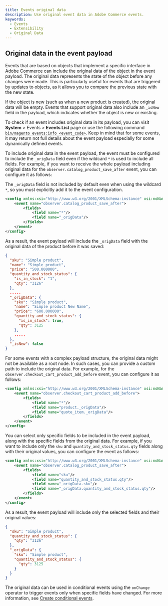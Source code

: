 ```yaml
---
title: Events original data
description: Use original event data in Adobe Commerce events.
keywords:
  - Events
  - Extensibility
  - Original Data
---
```


## Original data in the event payload

Events that are based on objects that implement a specific interface in Adobe Commerce can include the original data of the object in the event payload. The original data represents the state of the object before any changes were made. This is particularly useful for events that are triggered by updates to objects, as it allows you to compare the previous state with the new state.

If the object is new (such as when a new product is created), the original data will be empty. Events that support original data also include an `_isNew` field in the payload, which indicates whether the object is new or existing.

To check if an event includes original data in its payload, you can visit **System** > Events > **Events List** page or use the following command [`bin/magento events:info <event_code>`](./commands.md#return-event-details). Keep in mind that for some events, it may return not full details about the event payload especially for some dynamically defined events.

To include original data in the event payload, the event must be configured to include the `_origData` field even if the wildcard `*` is used to include all fields. For example, if you want to receive the whole payload including original data for the `observer.catalog_product_save_after` event, you can configure it as follows:

<InlineAlert variant="warning" slots="text" />

The `_origData` field is not included by default even when using the wildcard `*`, so you must explicitly add it to the event configuration.

```xml
<config xmlns:xsi="http://www.w3.org/2001/XMLSchema-instance" xsi:noNamespaceSchemaLocation="urn:magento:module-commerce-events-client/etc/io_events.xsd">
    <event name="observer.catalog_product_save_after">
        <fields>
            <field name="*"/>
            <field name="_origData"/>
        </fields>
    </event>
</config>
```

As a result, the event payload will include the `_origData` field with the original data of the product before it was saved:

```json
{
  "sku": "Simple product",
  "name": "Simple product",
  "price": "500.000000",
  "quantity_and_stock_status": {
    "is_in_stock": "1",
    "qty": "3126"
  },
  .....
  "_origData": {
    "sku": "Simple product",
    "name": "Simple product New Name",
    "price": "600.000000",
    "quantity_and_stock_status": {
      "is_in_stock": true,
      "qty": 3125
    },
    .....
  },
  "_isNew": false
}
```

For some events with a complex payload structure, the original data might not be available as a root node. In such cases, you can provide a custom path to include the original data. For example, for the `observer.checkout_cart_product_add_before` event, you can configure it as follows:

```xml
<config xmlns:xsi="http://www.w3.org/2001/XMLSchema-instance" xsi:noNamespaceSchemaLocation="urn:magento:module-commerce-events-client/etc/io_events.xsd">
    <event name="observer.checkout_cart_product_add_before">
        <fields>
            <field name="*"/>
            <field name="product._origData"/>
            <field name="quote_item._origData"/>
        </fields>
    </event>
</config>
```

You can select only specific fields to be included in the event payload, along with the specific fields from the original data. For example, if you want to include only the `sku` and `quantity_and_stock_status.qty` fields along with their original values, you can configure the event as follows:

```xml
<config xmlns:xsi="http://www.w3.org/2001/XMLSchema-instance" xsi:noNamespaceSchemaLocation="urn:magento:module-commerce-events-client/etc/io_events.xsd">
    <event name="observer.catalog_product_save_after">
        <fields>
            <field name="sku"/>
            <field name="quantity_and_stock_status.qty"/>
            <field name="_origData.sku"/>
            <field name="_origData.quantity_and_stock_status.qty"/>
        </fields>
    </event>
</config>
```

As a result, the event payload will include only the selected fields and their original values:

```json
{
  "sku": "Simple product",
  "quantity_and_stock_status": {
    "qty": "3126"
  },
  "_origData": {
    "sku": "Simple product",
    "quantity_and_stock_status": {
      "qty": 3125
    }
  }
}
```

The original data can be used in conditional events using the `onChange` operator to trigger events only when specific fields have changed. For more information, see [Create conditional events](./conditional-events.md#trigger-events-on-specific-field-changes).